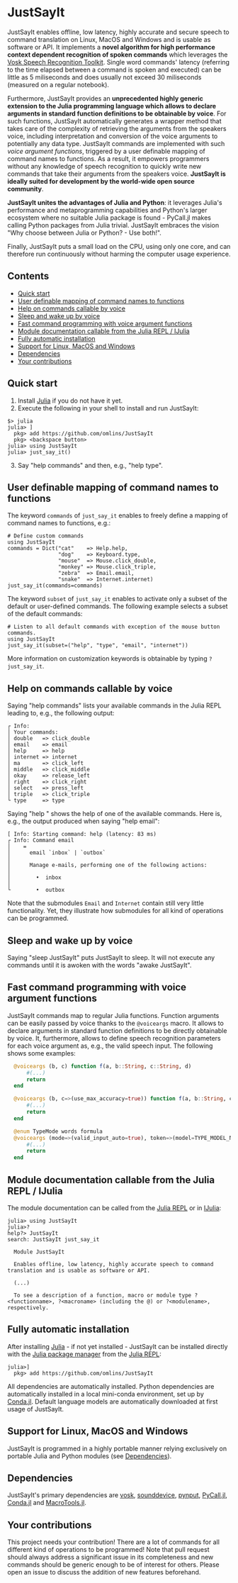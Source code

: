 # JustSayIt

JustSayIt enables offline, low latency, highly accurate and secure speech to command translation on Linux, MacOS and Windows and is usable as software or API. It implements a **novel algorithm for high performance context dependent recognition of spoken commands** which leverages the [Vosk Speech Recognition Toolkit]. Single word commands' latency (referring to the time elapsed between a command is spoken and executed) can be little as 5 miliseconds and does usually not exceed 30 miliseconds (measured on a regular notebook).

Furthermore, JustSayIt provides an **unprecedented highly generic extension to the Julia programming language which allows to declare arguments in standard function definitions to be obtainable by voice**. For such functions, JustSayIt automatically generates a wrapper method that takes care of the complexity of retrieving the arguments from the speakers voice, including interpretation and conversion of the voice arguments to potentially any data type. JustSayIt commands are implemented with such *voice argument functions*, triggered by a user definable mapping of command names to functions. As a result, it empowers programmers without any knowledge of speech recognition to quickly write new commands that take their arguments from the speakers voice. **JustSayIt is ideally suited for development by the world-wide open source community**.

**JustSayIt unites the advantages of Julia and Python**: it leverages Julia's performance and metaprogramming capabilities and Python's larger ecosystem where no suitable Julia package is found - PyCall.jl makes calling Python packages from Julia trivial. JustSayIt embraces the vision "Why choose between Julia or Python? - Use both!".

Finally, JustSayIt puts a small load on the CPU, using only one core, and can therefore run continuously without harming the computer usage experience.

## Contents
* [Quick start](#quick-start)
* [User definable mapping of command names to functions](#user-definable-mapping-of-command-names-to-functions)
* [Help on commands callable by voice](#help-on-commands-callable-by-voice)
* [Sleep and wake up by voice](#sleep-and-wake-up-by-voice)
* [Fast command programming with voice argument functions](#fast-command-programming-with-voice-argument-functions)
* [Module documentation callable from the Julia REPL / IJulia](#module-documentation-callable-from-the-julia-repl--ijulia)
* [Fully automatic installation](#fully-automatic-installation)
* [Support for Linux, MacOS and Windows](#support-for-linux-macos-and-windows)
* [Dependencies](#dependencies)
* [Your contributions](#your-contributions)

## Quick start
1. Install [Julia] if you do not have it yet.
2. Execute the following in your shell to install and run JustSayIt:
```julia-repl
$> julia
julia> ]
  pkg> add https://github.com/omlins/JustSayIt
  pkg> <backspace button>
julia> using JustSayIt
julia> just_say_it()
```
3. Say "help commands" and then, e.g., "help type".

## User definable mapping of command names to functions
The keyword `commands` of `just_say_it` enables to freely define a mapping of command names to functions, e.g.:
```julia-repl
# Define custom commands
using JustSayIt
commands = Dict("cat"    => Help.help,
                "dog"    => Keyboard.type,
                "mouse"  => Mouse.click_double,
                "monkey" => Mouse.click_triple,
                "zebra"  => Email.email,
                "snake"  => Internet.internet)
just_say_it(commands=commands)
```

The keyword `subset` of `just_say_it` enables to activate only a subset of the default or user-defined commands. The following example selects a subset of the default commands:
```julia-repl
# Listen to all default commands with exception of the mouse button commands.
using JustSayIt
just_say_it(subset=("help", "type", "email", "internet"))
```

More information on customization keywords is obtainable by typing `?just_say_it`.

## Help on commands callable by voice
Saying "help commands" lists your available commands in the Julia REPL leading to, e.g., the following output:
```julia-repl
┌ Info:
│ Your commands:
│ double   => click_double
│ email    => email
│ help     => help
│ internet => internet
│ ma       => click_left
│ middle   => click_middle
│ okay     => release_left
│ right    => click_right
│ select   => press_left
│ triple   => click_triple
└ type     => type
```
Saying "help <command name>" shows the help of one of the available commands. Here is, e.g., the output produced when saying "help email":
```
[ Info: Starting command: help (latency: 83 ms)
┌ Info: Command email
│    =
│      email `inbox` | `outbox`
│    
│      Manage e-mails, performing one of the following actions:
│    
│        •  inbox
│    
└        •  outbox
```
Note that the submodules `Email` and `Internet` contain still very little functionality. Yet, they illustrate how submodules for all kind of operations can be programmed.

## Sleep and wake up by voice
Saying "sleep JustSayIt" puts JustSayIt to sleep. It will not execute any commands until it is awoken with the words "awake JustSayIt".

## Fast command programming with voice argument functions
JustSayIt commands map to regular Julia functions. Function arguments can be easily passed by voice thanks to the `@voiceargs` macro. It allows to declare arguments in standard function definitions to be directly obtainable by voice. It, furthermore, allows to define speech recognition parameters for each voice argument as, e.g., the valid speech input. The following shows some examples:
```julia
  @voiceargs (b, c) function f(a, b::String, c::String, d)
      #(...)
      return
  end
```
```julia
  @voiceargs (b, c=>(use_max_accuracy=true)) function f(a, b::String, c::String, d)
      #(...)
      return
  end
```
```julia
  @enum TypeMode words formula
  @voiceargs (mode=>(valid_input_auto=true), token=>(model=TYPE_MODEL_NAME, use_max_accuracy=true, vararg_timeout=2.0)) function type_tokens(mode::TypeMode, tokens::String...)
      #(...)
      return
  end
```

## Module documentation callable from the Julia REPL / IJulia
The module documentation can be called from the [Julia REPL] or in [IJulia]:
```julia-repl
julia> using JustSayIt
julia>?
help?> JustSayIt
search: JustSayIt just_say_it

  Module JustSayIt

  Enables offline, low latency, highly accurate speech to command translation and is usable as software or API.

  (...)

  To see a description of a function, macro or module type ?<functionname>, ?<macroname> (including the @) or ?<modulename>, respectively.
```

## Fully automatic installation
After installing [Julia] - if not yet installed - JustSayIt can be installed directly with the [Julia package manager](https://docs.julialang.org/en/v1/stdlib/Pkg/index.html) from the [Julia REPL]:
```julia-repl
julia>]
  pkg> add https://github.com/omlins/JustSayIt
```
All dependencies are automatically installed. Python dependencies are automatically installed in a local mini-conda environment, set up by [Conda.jl]. Default language models are automatically downloaded at first usage of JustSayIt.

## Support for Linux, MacOS and Windows
JustSayIt is programmed in a highly portable manner relying exclusively on portable Julia and Python modules (see [Dependencies](#dependencies)).

## Dependencies
JustSayIt's primary dependencies are [vosk], [sounddevice], [pynput], [PyCall.jl], [Conda.jl] and [MacroTools.jl].

## Your contributions
This project needs your contribution! There are a lot of commands for all different kind of operations to be programmed! Note that pull request should always address a significant issue in its completeness and new commands should be generic enough to be of interest for others. Please open an issue to discuss the addition of new features beforehand.



[Conda.jl]: https://github.com/JuliaPy/Conda.jl
[IJulia]: https://github.com/JuliaLang/IJulia.jl
[Julia]: https://julialang.org
[Julia REPL]: https://docs.julialang.org/en/v1/stdlib/REPL/
[MacroTools.jl]: https://github.com/FluxML/MacroTools.jl
[PyCall.jl]: https://github.com/JuliaPy/PyCall.jl
[pynput]: https://github.com/moses-palmer/pynput
[sounddevice]: https://github.com/spatialaudio/python-sounddevice
[vosk]: https://github.com/alphacep/vosk-api
[Vosk Speech Recognition Toolkit]: https://alphacephei.com/vosk/
